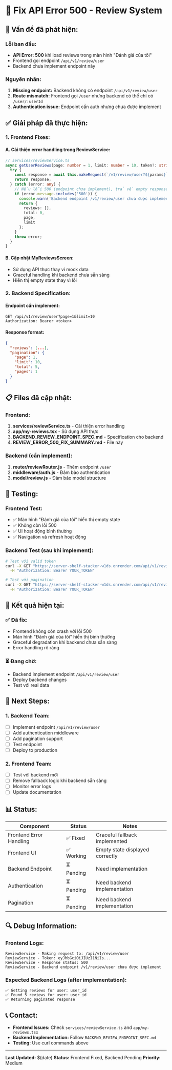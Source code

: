 # 🔧 Fix API Error 500 - Review System

## 🚨 **Vấn đề đã phát hiện:**

### **Lỗi ban đầu:**
- **API Error: 500** khi load reviews trong màn hình "Đánh giá của tôi"
- Frontend gọi endpoint `/api/v1/review/user` 
- Backend chưa implement endpoint này

### **Nguyên nhân:**
1. **Missing endpoint:** Backend không có endpoint `/api/v1/review/user`
2. **Route mismatch:** Frontend gọi `/user` nhưng backend có thể chỉ có `/user/:userId`
3. **Authentication issue:** Endpoint cần auth nhưng chưa được implement

## ✅ **Giải pháp đã thực hiện:**

### **1. Frontend Fixes:**

#### **A. Cải thiện error handling trong ReviewService:**
```typescript
// services/reviewService.ts
async getUserReviews(page: number = 1, limit: number = 10, token?: string) {
  try {
    const response = await this.makeRequest(`/v1/review/user?${params}`, {}, token);
    return response;
  } catch (error: any) {
    // Nếu lỗi 500 (endpoint chưa implement), trả về empty response
    if (error.message.includes('500')) {
      console.warn('Backend endpoint /v1/review/user chưa được implement');
      return {
        reviews: [],
        total: 0,
        page,
        limit
      };
    }
    throw error;
  }
}
```

#### **B. Cập nhật MyReviewsScreen:**
- Sử dụng API thực thay vì mock data
- Graceful handling khi backend chưa sẵn sàng
- Hiển thị empty state thay vì lỗi

### **2. Backend Specification:**

#### **Endpoint cần implement:**
```http
GET /api/v1/review/user?page=1&limit=10
Authorization: Bearer <token>
```

#### **Response format:**
```json
{
  "reviews": [...],
  "pagination": {
    "page": 1,
    "limit": 10,
    "total": 5,
    "pages": 1
  }
}
```

## 📋 **Files đã cập nhật:**

### **Frontend:**
1. **services/reviewService.ts** - Cải thiện error handling
2. **app/my-reviews.tsx** - Sử dụng API thực
3. **BACKEND_REVIEW_ENDPOINT_SPEC.md** - Specification cho backend
4. **REVIEW_ERROR_500_FIX_SUMMARY.md** - File này

### **Backend (cần implement):**
1. **router/reviewRouter.js** - Thêm endpoint `/user`
2. **middleware/auth.js** - Đảm bảo authentication
3. **model/review.js** - Đảm bảo model structure

## 🧪 **Testing:**

### **Frontend Test:**
- ✅ Màn hình "Đánh giá của tôi" hiển thị empty state
- ✅ Không còn lỗi 500
- ✅ UI hoạt động bình thường
- ✅ Navigation và refresh hoạt động

### **Backend Test (sau khi implement):**
```bash
# Test với valid token
curl -X GET "https://server-shelf-stacker-w1ds.onrender.com/api/v1/review/user" \
  -H "Authorization: Bearer YOUR_TOKEN"

# Test với pagination
curl -X GET "https://server-shelf-stacker-w1ds.onrender.com/api/v1/review/user?page=1&limit=5" \
  -H "Authorization: Bearer YOUR_TOKEN"
```

## 🎯 **Kết quả hiện tại:**

### **✅ Đã fix:**
- Frontend không còn crash với lỗi 500
- Màn hình "Đánh giá của tôi" hiển thị bình thường
- Graceful degradation khi backend chưa sẵn sàng
- Error handling rõ ràng

### **⏳ Đang chờ:**
- Backend implement endpoint `/api/v1/review/user`
- Deploy backend changes
- Test với real data

## 🚀 **Next Steps:**

### **1. Backend Team:**
- [ ] Implement endpoint `/api/v1/review/user`
- [ ] Add authentication middleware
- [ ] Add pagination support
- [ ] Test endpoint
- [ ] Deploy to production

### **2. Frontend Team:**
- [ ] Test với backend mới
- [ ] Remove fallback logic khi backend sẵn sàng
- [ ] Monitor error logs
- [ ] Update documentation

## 📊 **Status:**

| Component | Status | Notes |
|-----------|--------|-------|
| Frontend Error Handling | ✅ Fixed | Graceful fallback implemented |
| Frontend UI | ✅ Working | Empty state displayed correctly |
| Backend Endpoint | ⏳ Pending | Need implementation |
| Authentication | ⏳ Pending | Need backend implementation |
| Pagination | ⏳ Pending | Need backend implementation |

## 🔍 **Debug Information:**

### **Frontend Logs:**
```
ReviewService - Making request to: /api/v1/review/user
ReviewService - Token: eyJhbGciOiJIUzI1NiIs...
ReviewService - Response status: 500
ReviewService - Backend endpoint /v1/review/user chưa được implement
```

### **Expected Backend Logs (after implementation):**
```
✅ Getting reviews for user: user_id
✅ Found 5 reviews for user: user_id
✅ Returning paginated response
```

## 📞 **Contact:**

- **Frontend Issues:** Check `services/reviewService.ts` and `app/my-reviews.tsx`
- **Backend Implementation:** Follow `BACKEND_REVIEW_ENDPOINT_SPEC.md`
- **Testing:** Use curl commands above

---

**Last Updated:** $(date)
**Status:** Frontend Fixed, Backend Pending
**Priority:** Medium 